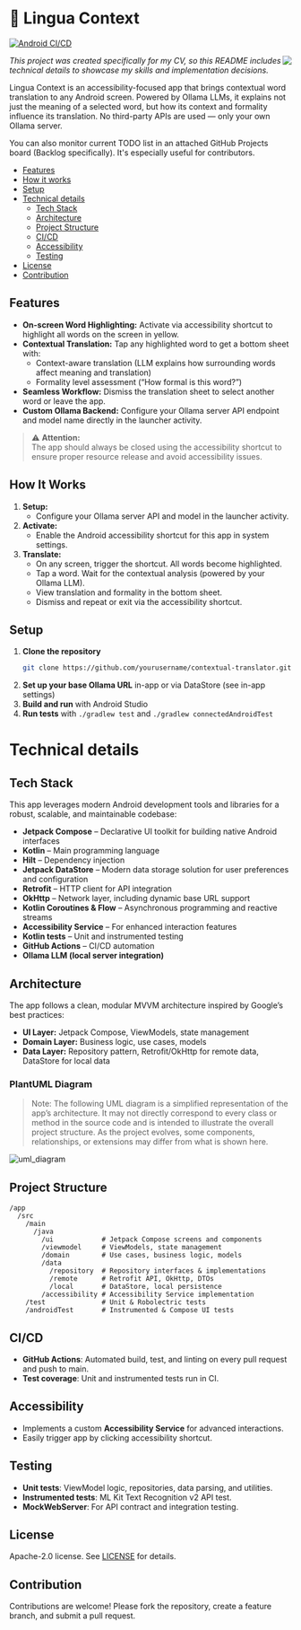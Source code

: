 # 🔎 Lingua Context
[![Android CI/CD](https://github.com/Milikovv18/LinguaContext/actions/workflows/android.yml/badge.svg)](https://github.com/Milikovv18/LinguaContext/actions/workflows/android.yml)

<img src="https://github.com/user-attachments/assets/e63cb1d8-910a-488d-9749-4f105245b1a4" align="right"/>

*This project was created specifically for my CV, so this README includes technical details to showcase my skills and implementation decisions.*

Lingua Context is an accessibility-focused app that brings contextual word translation to any Android screen.
Powered by Ollama LLMs, it explains not just the meaning of a selected word, but how its context and formality influence its translation.
No third-party APIs are used — only your own Ollama server.

You can also monitor current TODO list in an attached GitHub Projects board (Backlog specifically).
It's especially useful for contributors.

- [Features](#features)
- [How it works](#how-it-works)
- [Setup](#setup)
- [Technical details](#technical-details)
  - [Tech Stack](#tech-stack)
  - [Architecture](#architecture)
  - [Project Structure](#project-structure)
  - [CI/CD](#cicd)
  - [Accessibility](#accessibility)
  - [Testing](#testing)
- [License](#license)
- [Contribution](#contribution)

## Features

- **On-screen Word Highlighting:** Activate via accessibility shortcut to highlight all words on the screen in yellow.
- **Contextual Translation:** Tap any highlighted word to get a bottom sheet with:
    - Context-aware translation (LLM explains how surrounding words affect meaning and translation)
    - Formality level assessment (“How formal is this word?”)
- **Seamless Workflow:** Dismiss the translation sheet to select another word or leave the app.
- **Custom Ollama Backend:** Configure your Ollama server API endpoint and model name directly in the launcher activity.

> ⚠️ **Attention:**  
> The app should always be closed using the accessibility shortcut to ensure proper resource release and avoid accessibility issues.

## How It Works

1. **Setup:**
    - Configure your Ollama server API and model in the launcher activity.
2. **Activate:**
    - Enable the Android accessibility shortcut for this app in system settings.
3. **Translate:**
    - On any screen, trigger the shortcut. All words become highlighted.
    - Tap a word. Wait for the contextual analysis (powered by your Ollama LLM).
    - View translation and formality in the bottom sheet.
    - Dismiss and repeat or exit via the accessibility shortcut.


## Setup

1. **Clone the repository**
   ```bash
   git clone https://github.com/yourusername/contextual-translator.git
   ```
2. **Set up your base Ollama URL** in-app or via DataStore (see in-app settings)
3. **Build and run** with Android Studio
4. **Run tests** with `./gradlew test` and `./gradlew connectedAndroidTest`



# Technical details

## Tech Stack

This app leverages modern Android development tools and libraries for a robust, scalable, and maintainable codebase:

- **Jetpack Compose** – Declarative UI toolkit for building native Android interfaces
- **Kotlin** – Main programming language
- **Hilt** – Dependency injection
- **Jetpack DataStore** – Modern data storage solution for user preferences and configuration
- **Retrofit** – HTTP client for API integration
- **OkHttp** – Network layer, including dynamic base URL support
- **Kotlin Coroutines & Flow** – Asynchronous programming and reactive streams
- **Accessibility Service** – For enhanced interaction features
- **Kotlin tests** – Unit and instrumented testing
- **GitHub Actions** – CI/CD automation
- **Ollama LLM (local server integration)**

## Architecture

The app follows a clean, modular MVVM architecture inspired by Google’s best practices:

- **UI Layer:** Jetpack Compose, ViewModels, state management
- **Domain Layer:** Business logic, use cases, models
- **Data Layer:** Repository pattern, Retrofit/OkHttp for remote data, DataStore for local data

### PlantUML Diagram

> Note: The following UML diagram is a simplified representation of the app’s architecture. It may not directly correspond to every class or method in the source code and is intended to illustrate the overall project structure. As the project evolves, some components, relationships, or extensions may differ from what is shown here.

![uml_diagram](https://github.com/user-attachments/assets/bf043f41-c4fc-4ac5-8f55-4fbfabeab907)


## Project Structure

```
/app
  /src
    /main
      /java
        /ui            # Jetpack Compose screens and components
        /viewmodel     # ViewModels, state management
        /domain        # Use cases, business logic, models
        /data
          /repository  # Repository interfaces & implementations
          /remote      # Retrofit API, OkHttp, DTOs
          /local       # DataStore, local persistence
        /accessibility # Accessibility Service implementation
    /test              # Unit & Robolectric tests
    /androidTest       # Instrumented & Compose UI tests
```

## CI/CD

- **GitHub Actions**: Automated build, test, and linting on every pull request and push to main.
- **Test coverage**: Unit and instrumented tests run in CI.

## Accessibility

- Implements a custom **Accessibility Service** for advanced interactions.
- Easily trigger app by clicking accessibility shortcut.

## Testing

- **Unit tests**: ViewModel logic, repositories, data parsing, and utilities.
- **Instrumented tests**: ML Kit Text Recognition v2 API test.
- **MockWebServer**: For API contract and integration testing.


## License
Apache-2.0 license. See [LICENSE](LICENSE) for details.

## Contribution
Contributions are welcome! Please fork the repository, create a feature branch, and submit a pull request.
